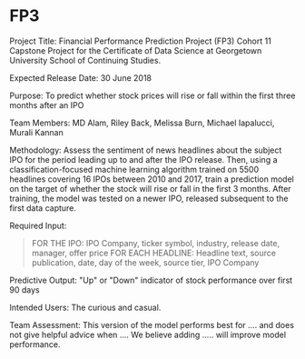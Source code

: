 # FP3
Project Title: Financial Performance Prediction Project (FP3)
Cohort 11 Capstone Project for the Certificate of Data Science at Georgetown University School of Continuing Studies.

Expected Release Date: 30 June 2018

Purpose: To predict whether stock prices will rise or fall within the first three months after an IPO

Team Members: MD Alam, Riley Back, Melissa Burn, Michael Iapalucci, Murali Kannan

Methodology: Assess the sentiment of news headlines about the subject IPO for the period leading up to and after the IPO release. Then, using a classification-focused machine learning algorithm trained on 5500 headlines covering 16 IPOs between 2010 and 2017, train a prediction model on the target of whether the stock will rise or fall in the first 3 months. After training, the model was tested on a newer IPO, released subsequent to the first data capture.

Required Input: 
> FOR THE IPO: IPO Company, ticker symbol, industry, release date, manager, offer price
> FOR EACH HEADLINE: Headline text, source publication, date, day of the week, source tier, IPO Company

Predictive Output: "Up" or "Down" indicator of stock performance over first 90 days

Intended Users: The curious and casual.

Team Assessment: This version of the model performs best for .... and does not give helpful advice when .... We believe adding ..... will improve model performance.

